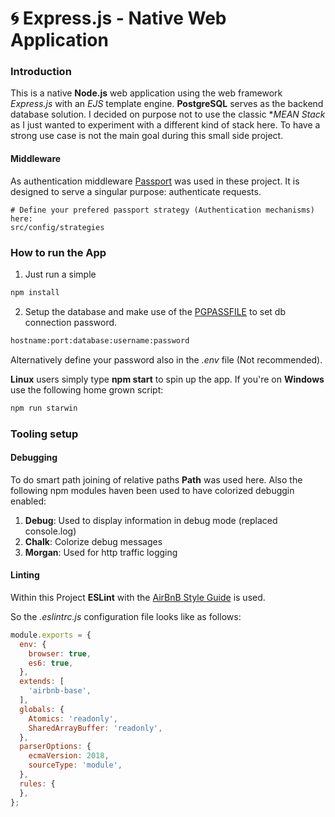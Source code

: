 # :cyclone: Express.js - Native Web Application

### Introduction

This is a native **Node.js** web application using the web framework _Express.js_ with an _EJS_ template engine.
**PostgreSQL** serves as the backend database solution. I decided on purpose not to use the classic **MEAN Stack* as I just wanted to
experiment with a different kind of stack here. To have a strong use case is not the main goal during this small side project.

#### Middleware

As authentication middleware [Passport](http://www.passportjs.org) was used in these project. It is designed to serve a singular purpose: authenticate requests.  
```
# Define your prefered passport strategy (Authentication mechanisms) here:
src/config/strategies
```

### How to run the App

1) Just run a simple
```bash
npm install
```

2) Setup the database and make use of the [PGPASSFILE](https://www.postgresql.org/docs/9.1/libpq-pgpass.html) to set db connection password.
```bash
hostname:port:database:username:password
```
Alternatively define your password also in the _.env_ file (Not recommended).

**Linux** users simply type **npm start** to spin up the app.
If you're on **Windows** use the following home grown script:

```bash
npm run starwin
```

### Tooling setup

#### Debugging

To do smart path joining of relative paths **Path** was used here.
Also the following npm modules haven been used to have colorized debuggin enabled:

1) **Debug**: Used to display information in debug mode (replaced console.log)
2) **Chalk**: Colorize debug messages
3) **Morgan**: Used for http traffic logging

#### Linting

Within this Project **ESLint** with the [AirBnB Style Guide](https://github.com/airbnb/javascript) is used.

So the _.eslintrc.js_ configuration file looks like as follows:
```javascript
module.exports = {
  env: {
    browser: true,
    es6: true,
  },
  extends: [
    'airbnb-base',
  ],
  globals: {
    Atomics: 'readonly',
    SharedArrayBuffer: 'readonly',
  },
  parserOptions: {
    ecmaVersion: 2018,
    sourceType: 'module',
  },
  rules: {
  },
};
```